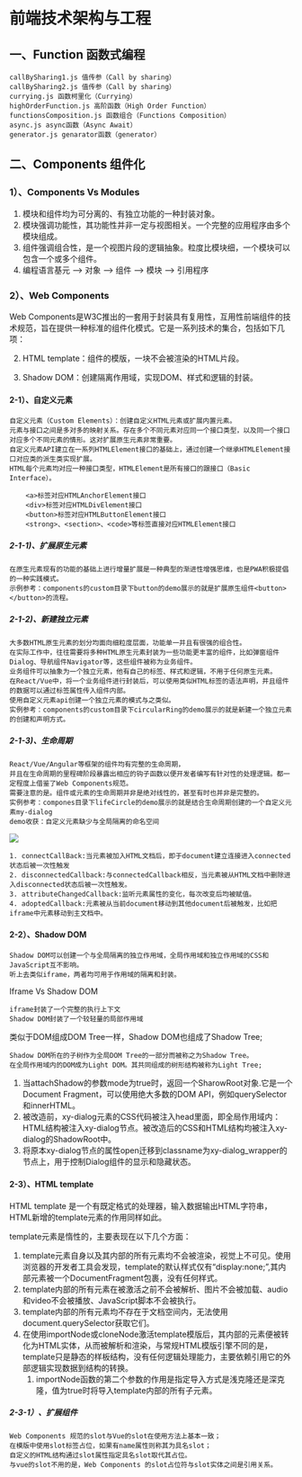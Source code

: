 # 前端技术架构与工程


## 一、Function 函数式编程

    callBySharing1.js 值传参（Call by sharing）
    callBySharing2.js 值传参（Call by sharing）
    currying.js 函数柯里化（Currying）
    highOrderFunction.js 高阶函数（High Order Function）
    functionsComposition.js 函数组合（Functions Composition）
    async.js async函数（Async Await）
    generator.js genarator函数（generator）

## 二、Components 组件化

### 1）、Components Vs Modules

1. 模块和组件均为可分离的、有独立功能的一种封装对象。
2. 模块强调功能性，其功能性并非一定与视图相关。一个完整的应用程序由多个模块组成。
3. 组件强调组合性，是一个视图片段的逻辑抽象。粒度比模块细，一个模块可以包含一个或多个组件。
4. 编程语言基元 --> 对象 --> 组件 --> 模块 --> 引用程序

### 2）、Web Components

Web Components是W3C推出的一套用于封装具有复用性，互用性前端组件的技术规范，旨在提供一种标准的组件化模式。它是一系列技术的集合，包括如下几项：

2. HTML template：组件的模版，一块不会被渲染的HTML片段。

3. Shadow DOM：创建隔离作用域，实现DOM、样式和逻辑的封装。

#### 2-1）、自定义元素

	自定义元素（Custom Elements）：创建自定义HTML元素或扩展内置元素。
	元素与接口之间是多对多的映射关系。存在多个不同元素对应同一个接口类型，以及同一个接口对应多个不同元素的情形。这对扩展原生元素非常重要。
	自定义元素API建立在一系列HTMLElement接口的基础上，通过创建一个继承HTMLElement接口对应类的派生类实现扩展。
	HTML每个元素均对应一种接口类型，HTMLElement是所有接口的跟接口（Basic Interface）。

		<a>标签对应HTMLAnchorElement接口
		<div>标签对应HTMLDivElement接口
		<button>标签对应HTMLButtonElement接口
		<strong>、<section>、<code>等标签直接对应HTMLElement接口

##### 2-1-1)、扩展原生元素

	在原生元素现有的功能的基础上进行增量扩展是一种典型的渐进性增强思维，也是PWA积极提倡的一种实践模式。
	示例参考：components的custom目录下button的demo展示的就是扩展原生组件<button></button>的流程。

##### 2-1-2)、新建独立元素

    大多数HTML原生元素的划分均面向细粒度层面，功能单一并且有很强的组合性。
	在实际工作中，往往需要将多种HTML原生元素封装为一些功能更丰富的组件，比如弹窗组件Dialog、导航组件Navigator等，这些组件被称为业务组件。
    业务组件可以抽象为一个独立元素，他有自己的标签、样式和逻辑，不用于任何原生元素。
	在React/Vue中，将一个业务组件进行封装后，可以使用类似HTML标签的语法声明，并且组件的数据可以通过标签属性传入组件内部。
    使用自定义元素api创建一个独立元素的模式与之类似。
	实例参考：components的custom目录下circularRing的demo展示的就是新建一个独立元素的创建和声明方式。

##### 2-1-3)、生命周期

    React/Vue/Angular等框架的组件均有完整的生命周期，
	并且在生命周期的里程碑阶段暴露出相应的钩子函数以便开发者编写有针对性的处理逻辑。都一定程度上借鉴了Web Components规范。
    需要注意的是。组件或元素的生命周期并非是绝对线性的，甚至有时也并非是完整的。
	实例参考：compones目录下lifeCircle的demo展示的就是结合生命周期创建的一个自定义元素my-dialog
	demo收获：自定义元素缺少与全局隔离的命名空间

![](C:\Users\Eric\Desktop\微信图片_20200417152350.jpg)

	1. connectCallBack:当元素被加入HTML文档后，即于document建立连接进入connected状态后被一次性触发
	2. disconnectedCallback:与connectedCallback相反，当元素被从HTML文档中删除进入disconnected状态后被一次性触发。
	3. attributeChangedCallback:监听元素属性的变化，每次改变后均被赋值。
	4. adoptedCallback:元素被从当前document移动到其他document后被触发，比如把iframe中元素移动到主文档中。


#### 2-2）、Shadow DOM

	Shadow DOM可以创建一个与全局隔离的独立作用域，全局作用域和独立作用域的CSS和JavaScript互不影响。
	听上去类似iframe，两者均可用于作用域的隔离和封装。

Iframe Vs Shadow DOM

	iframe封装了一个完整的执行上下文
	Shadow DOM封装了一个较轻量的局部作用域

	
类似于DOM组成DOM Tree一样，Shadow DOM也组成了Shadow Tree;

	Shadow DOM所在的子树作为全局DOM Tree的一部分而被称之为Shadow Tree。
	在全局作用域内的DOM成为Light DOM。其共同组成的树形结构被称为Light Tree;
	
1. 当attachShadow的参数mode为true时，返回一个SharowRoot对象.它是一个Document Fragment，可以使用绝大多数的DOM API，例如querySelector和innerHTML。
2. 被改造前，xy-dialog元素的CSS代码被注入head里面，即全局作用域内：HTML结构被注入xy-dialog节点。被改造后的CSS和HTML结构均被注入xy-dialog的ShadowRoot中。
3. 将原本xy-dialog节点的属性open迁移到classname为xy-dialog_wrapper的节点上，用于控制Dialog组件的显示和隐藏状态。

#### 2-3）、HTML template

HTML template 是一个有既定格式的处理器，输入数据输出HTML字符串，HTML新增的template元素的作用同样如此。

template元素是惰性的，主要表现在以下几个方面：

1. template元素自身以及其内部的所有元素均不会被渲染，视觉上不可见。使用浏览器的开发者工具会发现，template的默认样式仅有“display:none;”,其内部元素被一个DocumentFragment包裹，没有任何样式。
2. template内部的所有元素在被激活之前不会被解析、图片不会被加载、audio和video不会被播放、JavaScript脚本不会被执行。
3. template内部的所有元素均不存在于文档空间内，无法使用document.querySelector获取它们。
4. 在使用importNode或cloneNode激活template模版后，其内部的元素便被转化为HTML实体，从而被解析和渲染，与常规HTML模版引擎不同的是，template只是静态的样板结构，没有任何逻辑处理能力，主要依赖引用它的外部逻辑实现数据到结构的转换。
	1. importNode函数的第二个参数的作用是指定导入方式是浅克隆还是深克隆，值为true时将导入template内部的所有子元素。

##### 2-3-1）、扩展组件

	Web Components 规范的slot与Vue的slot在使用方法上基本一致；
	在模版中使用slot标签占位，如果有name属性则称其为具名slot；
	自定义的HTML结构通过slot属性指定具名slot取代其占位。
	与vue的slot不用的是，Web Components 的slot占位符与slot实体之间是引用关系。